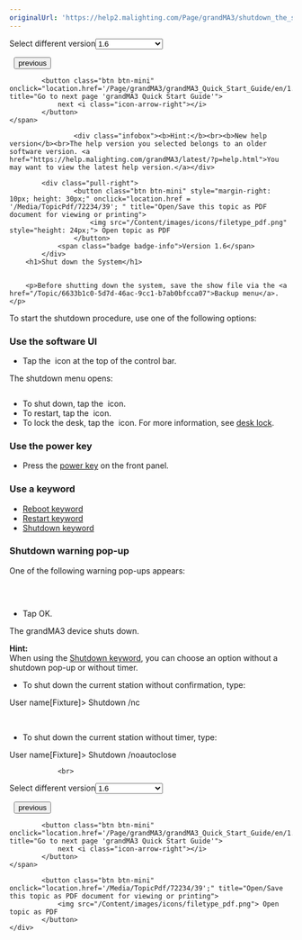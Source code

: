 ```yaml
---
originalUrl: 'https://help2.malighting.com/Page/grandMA3/shutdown_the_system/en/1.6'
---
```


<div class="topic-navigation">

<div class="pull-right">
	<span class="pull-left">


<div class="pull-left">
<form action="/Topic/SetCurrentVersionNumber" class="form-inline" id="frmTagSelector" method="post">	<span class="form-mini">
		<div class="input-prepend"><span class="add-on">Select different version</span><select autocomplete="off" id="versionNumberId" name="versionNumberId" onchange="$(this).closest('#frmTagSelector').submit();" style="width: 120px;"><option value="">- latest -</option>
<option value="10">1.0</option>
<option value="32">1.1</option>
<option value="35">1.2</option>
<option value="36">1.3</option>
<option value="37">1.4</option>
<option value="38">1.5</option>
<option selected="selected" value="39">1.6</option>
<option value="40">1.7</option>
<option value="42">1.8</option>
<option value="43">1.9</option>
<option value="44">2.0</option>
</select></div>
		<input data-val="true" data-val-number="The field Int32 must be a number." data-val-required="The Int32 field is required." id="ProductId" name="ProductId" type="hidden" value="16">
		<input id="CurrentGuid" name="CurrentGuid" type="hidden" value="b597cb36-9f82-48cb-8739-904c6812f387">
	</span>
</form></div>&nbsp;	</span>
	<span class="pull-right" style="white-space: nowrap;">
			<button class="btn btn-mini" onclick="location.href='/Page/grandMA3/folder_structure/en/1.6'; " title="Go to previous page 'Folder Structure'">
				<i class="icon-arrow-left"></i> previous
			</button>

			<button class="btn btn-mini" onclick="location.href='/Page/grandMA3/grandMA3_Quick_Start_Guide/en/1.6';" title="Go to next page 'grandMA3 Quick Start Guide'">
				next <i class="icon-arrow-right"></i> 
			</button>
	</span>
</div>
<div class="clear-fix" style="margin-bottom: 10px"></div>
</div>

					<div class="infobox"><b>Hint:</b><br><b>New help version</b><br>The help version you selected belongs to an older software version. <a href="https://help.malighting.com/grandMA3/latest/?p=help.html">You may want to view the latest help version.</a></div>

			<div class="pull-right">
					<button class="btn btn-mini" style="margin-right: 10px; height: 30px;" onclick="location.href = '/Media/TopicPdf/72234/39'; " title="Open/Save this topic as PDF document for viewing or printing">
						<img src="/Content/images/icons/filetype_pdf.png" style="height: 24px;"> Open topic as PDF
					</button>
				<span class="badge badge-info">Version 1.6</span>
			</div>
		<h1>Shut down the System</h1>


		<p>Before shutting down the system, save the show file via the <a href="/Topic/6633b1c0-5d7d-46ac-9cc1-b7ab0bfcca07">Backup menu</a>.</p>

<p>To start the shutdown procedure, use one of the following options:</p>

<a name="toc_header_anchor_1" id="toc_header_anchor_1" class="topic-toc-item"></a><h3>Use the software UI</h3>

<ul>
	<li>Tap the <img alt="" src="/Media/Image/icon_power_15_v1-0.png"> icon at the top of the control bar.</li>
</ul>

<p>The shutdown menu opens:</p>

<p><img alt="" src="/Media/Image/menu_shut-down_v1-6_1.png"></p>

<ul>
	<li>To shut down, tap the <img alt="" src="/Media/Image/icon_power_15_v1-0.png"> icon.</li>
	<li>To restart, tap the <img alt="" src="/Media/Image/icon_refresh_arrow_15_v1_5.png"> icon.</li>
	<li>To lock the desk, tap the <img alt="" src="/Media/Image/icon_padlock_15_v1-0.png">&nbsp;icon. For more information, see <a href="/Topic/78919852-7dd4-489c-b235-b58eefe879fd" target="_blank">desk lock</a>.</li>
</ul>

<a name="toc_header_anchor_2" id="toc_header_anchor_2" class="topic-toc-item"></a><h3>Use the power key</h3>

<ul>
	<li>Press the <a href="/Topic/7556248d-ae72-4415-874e-c885399a0fd8">power key</a> on the front panel.</li>
</ul>

<a name="toc_header_anchor_3" id="toc_header_anchor_3" class="topic-toc-item"></a><h3>Use a keyword</h3>

<ul>
	<li><a href="/Topic/d6efc942-30d0-443a-a46b-5dd3325fccf6">Reboot keyword</a></li>
	<li><a href="/Topic/7474bb44-c359-493a-9a17-c3606b4acaea">Restart keyword</a></li>
	<li><a href="/Topic/2977e19f-2ee5-4c2f-a940-79918d392c41">Shutdown keyword</a></li>
</ul>

<a name="toc_header_anchor_4" id="toc_header_anchor_4" class="topic-toc-item"></a><h3>Shutdown warning pop-up</h3>

<p>One of the following warning pop-ups appears:</p>

<p><img alt="" src="/Media/Image/popup_shut-down_v1-5_1.png"></p>

<p><br>
<img alt="" src="/Media/Image/popup_shut-down_3.png"></p>

<ul>
	<li>Tap <span class="softkey">OK</span>.</li>
</ul>

<p>The grandMA3 device shuts down.</p>

<div class="tip"><strong>Hint:</strong><br>
When using the <a href="/Topic/2977e19f-2ee5-4c2f-a940-79918d392c41">Shutdown keyword</a>, you can choose an option without a shutdown pop-up or without timer.</div>

<ul>
	<li>To shut down the current station without confirmation, type:</li>
</ul>

<div class="cl_input">User name[Fixture]&gt; Shutdown /nc</div>

<p>&nbsp;</p>

<ul>
	<li>To shut down the current station without timer, type:</li>
</ul>

<div class="cl_input">User name[Fixture]&gt; Shutdown /noautoclose</div>


				<br>
<div class="topic-navigation">

<div class="pull-right">
	<span class="pull-left">


<div class="pull-left">
<form action="/Topic/SetCurrentVersionNumber" class="form-inline" id="frmTagSelector" method="post">	<span class="form-mini">
		<div class="input-prepend"><span class="add-on">Select different version</span><select autocomplete="off" id="versionNumberId" name="versionNumberId" onchange="$(this).closest('#frmTagSelector').submit();" style="width: 120px;"><option value="">- latest -</option>
<option value="10">1.0</option>
<option value="32">1.1</option>
<option value="35">1.2</option>
<option value="36">1.3</option>
<option value="37">1.4</option>
<option value="38">1.5</option>
<option selected="selected" value="39">1.6</option>
<option value="40">1.7</option>
<option value="42">1.8</option>
<option value="43">1.9</option>
<option value="44">2.0</option>
</select></div>
		<input data-val="true" data-val-number="The field Int32 must be a number." data-val-required="The Int32 field is required." id="ProductId" name="ProductId" type="hidden" value="16">
		<input id="CurrentGuid" name="CurrentGuid" type="hidden" value="b597cb36-9f82-48cb-8739-904c6812f387">
	</span>
</form></div>&nbsp;	</span>
	<span class="pull-right" style="white-space: nowrap;">
			<button class="btn btn-mini" onclick="location.href='/Page/grandMA3/folder_structure/en/1.6'; " title="Go to previous page 'Folder Structure'">
				<i class="icon-arrow-left"></i> previous
			</button>

			<button class="btn btn-mini" onclick="location.href='/Page/grandMA3/grandMA3_Quick_Start_Guide/en/1.6';" title="Go to next page 'grandMA3 Quick Start Guide'">
				next <i class="icon-arrow-right"></i> 
			</button>
	</span>
</div>
	<div class="clear-fix"></div>
	<div class="pull-right">
	
			<button class="btn btn-mini" onclick="location.href='/Media/TopicPdf/72234/39';" title="Open/Save this topic as PDF document for viewing or printing">
				<img src="/Content/images/icons/filetype_pdf.png"> Open topic as PDF
			</button>
	</div>
<div class="clear-fix" style="margin-bottom: 10px"></div>
</div>

	
